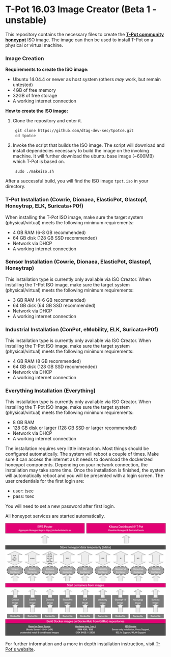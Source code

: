 # T-Pot 16.03 Image Creator (Beta 1 - unstable)

This repository contains the necessary files to create the **[T-Pot community honeypot](http://dtag-dev-sec.github.io/)**  ISO image.
The image can then be used to install T-Pot on a physical or virtual machine.

### Image Creation
**Requirements to create the ISO image:**
- Ubuntu 14.04.4 or newer as host system (others *may* work, but remain untested)
- 4GB of free memory  
- 32GB of free storage
- A working internet connection

**How to create the ISO image:**

1. Clone the repository and enter it.

        git clone https://github.com/dtag-dev-sec/tpotce.git
        cd tpotce

2. Invoke the script that builds the ISO image.
The script will download and install dependecies necessary to build the image on the invoking machine. It will further download the ubuntu base image (~600MB) which T-Pot is based on.

        sudo ./makeiso.sh

After a successful build, you will find the ISO image `tpot.iso` in your directory.

### T-Pot Installation (Cowrie, Dionaea, ElasticPot, Glastopf, Honeytrap, ELK, Suricata+P0f)
When installing the T-Pot ISO image, make sure the target system (physical/virtual) meets the following minimum requirements:
- 4 GB RAM (6-8 GB recommended)
- 64 GB disk (128 GB SSD recommended)
- Network via DHCP
- A working internet connection

### Sensor Installation (Cowrie, Dionaea, ElasticPot, Glastopf, Honeytrap)
This installation type is currently only available via ISO Creator.
When installing the T-Pot ISO image, make sure the target system (physical/virtual) meets the following minimum requirements:
- 3 GB RAM (4-6 GB recommended) 
- 64 GB disk (64 GB SSD recommended)
- Network via DHCP
- A working internet connection

### Industrial Installation (ConPot, eMobility, ELK, Suricata+P0f)
This installation type is currently only available via ISO Creator.
When installing the T-Pot ISO image, make sure the target system (physical/virtual) meets the following minimum requirements:
- 4 GB RAM (8 GB recommended)
- 64 GB disk (128 GB SSD recommended)
- Network via DHCP
- A working internet connection

### Everything Installation (Everything)
This installation type is currently only available via ISO Creator.
When installing the T-Pot ISO image, make sure the target system (physical/virtual) meets the following minimum requirements:
- 8 GB RAM
- 128 GB disk or larger (128 GB SSD or larger recommended)
- Network via DHCP
- A working internet connection

The installation requires very little interaction. Most things should be configured automatically. The system will reboot a couple of times. Make sure it can access the internet as it needs to download the dockerized honeypot components. Depending on your network connection, the installation may take some time.
Once the installation is finished, the system will automatically reboot and you will be presented with a login screen. The user credentials for the first login are:
- user: tsec
- pass: tsec

You will need to set a new password after first login.

All honeypot services are started automatically. 

![T-Pot 16.03 architecture](T-Pot16.03.png)

For further information and a more in depth installation instruction, visit [T-Pot's website](http://dtag-dev-sec.github.io/).
